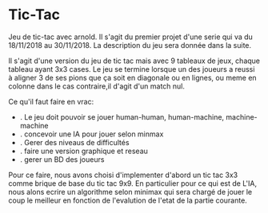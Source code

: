 # Tic-Tac
Jeu de tic-tac avec arnold. Il s'agit du premier projet d'une serie qui va du 18/11/2018 au 30/11/2018.
La description du jeu sera donnée dans la suite.

Il s'agit d'une version du jeu de tic tac mais avec 9 tableaux de jeux, chaque tableau ayant 3x3 cases.
Le jeu se termine lorsque un des joueurs a reussi à aligner 3 de ses pions que ça soit en diagonale ou en lignes, ou meme en colonne dans le cas contraire,il d'agit d'un match nul.

Ce qu'il faut faire en vrac:
<ul>
  <li>. Le jeu doit pouvoir se jouer human-human, human-machine, machine-machine</li>
  <li>. concevoir une IA pour jouer selon minmax</li>
  <li>. Gerer des niveaus de difficultés</li>
  <li>. faire une version graphique et reseau</li>
  <li>. gerer un BD des joueurs</li>
</ul>
Pour ce faire, nous avons choisi d'implementer d'abord un tic tac 3x3 comme brique de base du tic tac 9x9.
  En particulier pour ce qui est de L'IA, nous alons ecrire un algorithme selon minimax qui sera chargé de jouer le coup le meilleur en fonction de l'evalution de l'etat de la partie courante.    
  

